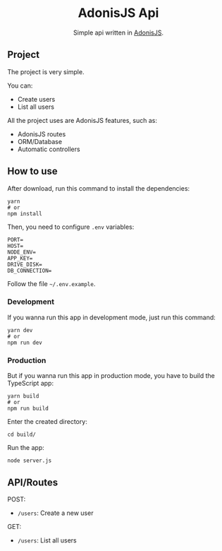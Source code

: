 <h1 align="center">AdonisJS Api</h1>
<p align="center">Simple api written in <a href="https://adonisjs.com/">AdonisJS</a>.</p>

## Project
The project is very simple.

You can:
- Create users
- List all users

All the project uses are AdonisJS features, such as:
- AdonisJS routes
- ORM/Database
- Automatic controllers

## How to use

After download, run this command to install the dependencies:

```
yarn
# or
npm install
```

Then, you need to configure `.env` variables:

```
PORT=
HOST=
NODE_ENV=
APP_KEY=
DRIVE_DISK=
DB_CONNECTION=
```

Follow the file `~/.env.example`.

### Development

If you wanna run this app in development mode, just run this command:
```
yarn dev
# or
npm run dev
```

### Production

But if you wanna run this app in production mode, you have to build the TypeScript app:
```
yarn build
# or
npm run build
```

Enter the created directory:
```
cd build/
```

Run the app:
```
node server.js
```

## API/Routes

POST:
- `/users`: Create a new user

GET:
- `/users`: List all users
